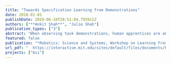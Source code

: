 ```yaml
---
title: "Towards Specification Learning from Demonstrations"
date: 2018-01-01
publishDate: 2019-06-10T20:51:04.793911Z
authors: ["**Ankit Shah**", "Julie Shah"]
publication_types: ["3"]
abstract: "When observing task demonstrations, human apprentices are able to identify whether a given task is executed correctly long before they gain expertise in actually performing that task. Prior research into learning from demonstrations (LfD) has failed to capture this notion of the acceptability of an execution; meanwhile, temporal logics provide a flexible language for expressing task specifications. Inspired by this, we present a probabilistic model for inferring task specification as a temporal logic formula. We incorporate methods from probabilistic programming to define our priors, along with a domain-independent likelihood function to enable sampling-based inference. We demonstrate the efficacy of our model for inferring specifications with over 90% similarity between the inferred specification and the ground truth, both within a synthetic domain and a real-world table setting task."
featured: false
publication: "*Robotics: Science and Systems, Workshop on Learning From Demonstrations for High-Level Robotics Tasks*"
url_pdf: "	https://interactive.mit.edu/sites/default/files/documents/RSSWLfD18_paper_2.pdf"
projects: ["bsi"]
---
```

